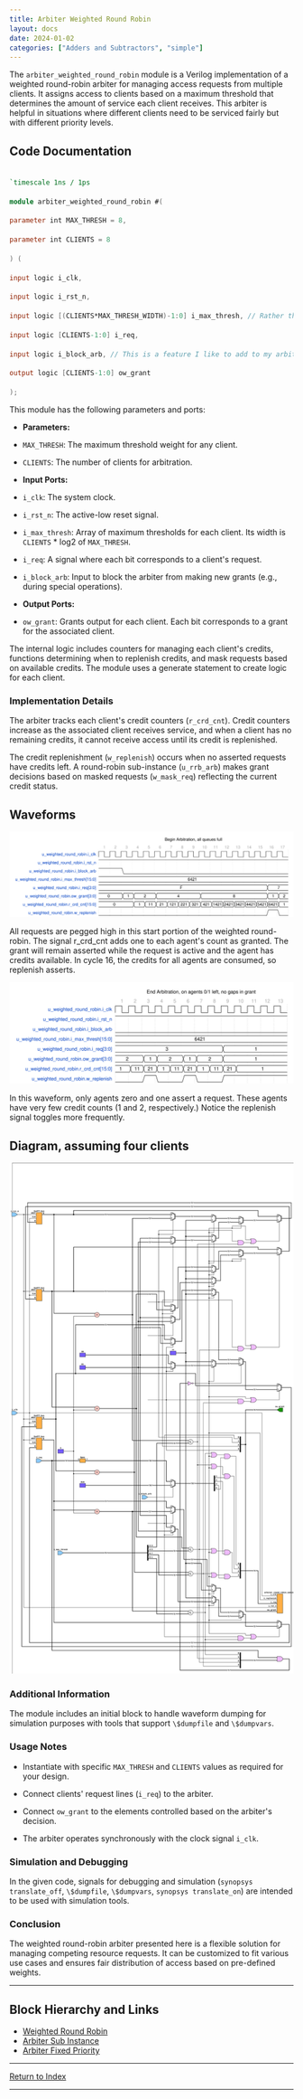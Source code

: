 ```yaml
---
title: Arbiter Weighted Round Robin
layout: docs
date: 2024-01-02
categories: ["Adders and Subtractors", "simple"]
---
```


The `arbiter_weighted_round_robin` module is a Verilog implementation of a weighted round-robin arbiter for managing access requests from multiple clients. It assigns access to clients based on a maximum threshold that determines the amount of service each client receives. This arbiter is helpful in situations where different clients need to be serviced fairly but with different priority levels.

## Code Documentation

```verilog

`timescale 1ns / 1ps

module arbiter_weighted_round_robin #(

parameter int MAX_THRESH = 8,

parameter int CLIENTS = 8

) (

input logic i_clk,

input logic i_rst_n,

input logic [(CLIENTS*MAX_THRESH_WIDTH)-1:0] i_max_thresh, // Rather than having many ports for the threshold, there is one that is many bits wide.

input logic [CLIENTS-1:0] i_req,

input logic i_block_arb, // This is a feature I like to add to my arbiters; it backs up the system, then when it is unblocked, one can get very complex, but deterministic behavior. This enables one to hit very hard bugs deep in the system.

output logic [CLIENTS-1:0] ow_grant

);

```

This module has the following parameters and ports:

- **Parameters:**

- `MAX_THRESH`: The maximum threshold weight for any client.

- `CLIENTS`: The number of clients for arbitration.

- **Input Ports:**

- `i_clk`: The system clock.

- `i_rst_n`: The active-low reset signal.

- `i_max_thresh`: Array of maximum thresholds for each client. Its width is `CLIENTS` \* log2 of `MAX_THRESH`.

- `i_req`: A signal where each bit corresponds to a client's request.

- `i_block_arb`: Input to block the arbiter from making new grants (e.g., during special operations).

- **Output Ports:**

- `ow_grant`: Grants output for each client. Each bit corresponds to a grant for the associated client.

The internal logic includes counters for managing each client's credits, functions determining when to replenish credits, and mask requests based on available credits. The module uses a generate statement to create logic for each client.

### Implementation Details

The arbiter tracks each client's credit counters (`r_crd_cnt`). Credit counters increase as the associated client receives service, and when a client has no remaining credits, it cannot receive access until its credit is replenished.

The credit replenishment (`w_replenish`) occurs when no asserted requests have credits left. A round-robin sub-instance (`u_rrb_arb`) makes grant decisions based on masked requests (`w_mask_req`) reflecting the current credit status.

## Waveforms

![WRR Start](./_wavedrom_svg/wavedrom_wrr_u_weighted_round_robin_start.svg)

All requests are pegged high in this start portion of the weighted round-robin. The signal r_crd_cnt adds one to each agent's count as granted. The grant will remain asserted while the request is active and the agent has credits available. In cycle 16, the credits for all agents are consumed, so replenish asserts.

![WRR Start](./_wavedrom_svg/wavedrom_wrr_u_weighted_round_robin_end.svg)

In this waveform, only agents zero and one assert a request. These agents have very few credit counts (1 and 2, respectively.) Notice the replenish signal toggles more frequently.

## Diagram, assuming four clients

![Weight Round Arbiter Diagram](./_svg/arbiter_weighted_round_robin.svg)

### Additional Information

The module includes an initial block to handle waveform dumping for simulation purposes with tools that support `\$dumpfile` and `\$dumpvars`.

### Usage Notes

- Instantiate with specific `MAX_THRESH` and `CLIENTS` values as required for your design.

- Connect clients' request lines (`i_req`) to the arbiter.

- Connect `ow_grant` to the elements controlled based on the arbiter's decision.

- The arbiter operates synchronously with the clock signal `i_clk`.

### Simulation and Debugging

In the given code, signals for debugging and simulation (`synopsys translate_off`, `\$dumpfile`, `\$dumpvars`, `synopsys translate_on`) are intended to be used with simulation tools.

### Conclusion

The weighted round-robin arbiter presented here is a flexible solution for managing competing resource requests. It can be customized to fit various use cases and ensures fair distribution of access based on pre-defined weights.

---

## Block Hierarchy and Links

- [Weighted Round Robin](arbiter_weighted_round_robin)
- [Arbiter Sub Instance](arbiter_round_robin_subinst)
- [Arbiter Fixed Priority](arbiter_fixed_priority)

---

[Return to Index](/docs/mark_down/rtl/)

---
